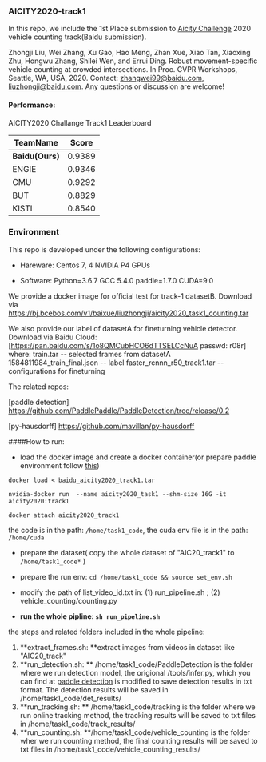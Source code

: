 ### AICITY2020-track1
In this repo, we include the 1st Place submission to [Aicity Challenge](https://www.aicitychallenge.org/) 2020 vehicle counting track(Baidu submission).

Zhongji Liu, Wei Zhang, Xu Gao, Hao Meng, Zhan Xue, Xiao Tan, Xiaoxing Zhu, Hongwu Zhang, Shilei Wen, and Errui Ding. Robust movement-specific vehicle counting at crowded intersections. In Proc. CVPR Workshops, Seattle, WA, USA, 2020.
Contact: zhangwei99@baidu.com, liuzhongji@baidu.com. Any questions or discussion are welcome!

#### Performance:

AICITY2020 Challange Track1 Leaderboard

| TeamName        | Score  |
| --------------- | ------ |
| **Baidu(Ours)** | 0.9389 |
| ENGIE           | 0.9346 |
| CMU             | 0.9292 |
| BUT             | 0.8829 |
| KISTI           | 0.8540 |

### Environment

This repo is developed under the following configurations:

+ Hareware: Centos 7, 4 NVIDIA P4 GPUs

+ Software: Python=3.6.7 GCC 5.4.0 paddle=1.7.0 CUDA=9.0

We provide a docker image for official test for track-1 datasetB. 
Download via https://bj.bcebos.com/v1/baixue/liuzhongji/aicity2020_task1_counting.tar 

We also provide our label of datasetA for fineturning vehicle detector.
Download via Baidu Cloud: [https://pan.baidu.com/s/1o8QMCubHCO6dTTSELCcNuA  passwd: r08r]
where:
train.tar -- selected frames from datasetA
1584811984_train_final.json -- label 
faster_rcnnn_r50_track1.tar -- configurations for fineturning


The related repos:

[paddle detection] https://github.com/PaddlePaddle/PaddleDetection/tree/release/0.2

[py-hausdorff] https://github.com/mavillan/py-hausdorff

####How to run:

+ load the docker image and create a docker container(or prepare paddle environment follow [this](https://github.com/PaddlePaddle/Paddle))

`docker load < baidu_aicity2020_track1.tar`

`nvidia-docker run  --name aicity2020_task1 --shm-size 16G -it aicity2020:track1`

`docker attach aicity2020_track1`

the code is in the path: `/home/task1_code`, the cuda env file is in the path: `/home/cuda`

+ prepare the dataset( copy the whole dataset of "AIC20_track1" to `/home/task1_code*` )
+ prepare the run env:   `cd /home/task1_code && source set_env.sh`
+ modify the path of list_video_id.txt in: (1) run_pipeline.sh ; (2) vehicle_counting/counting.py

+ **run the whole pipline:  `sh run_pipeline.sh`**

the steps and related folders included in the whole pipeline:

1. **extract_frames.sh: **extract images from videos in dataset like "AIC20_track"
2. **run_detection.sh: ** /home/task1_code/PaddleDetection is the folder where we run detection model, the origional /tools/infer.py, which you can find at [paddle detection](https://github.com/PaddlePaddle/PaddleDetection/tree/release/0.2/tools) is modified to save detection results in txt format. The detection results will be saved in /home/task1_code/det_results/
3. **run_tracking.sh: ** /home/task1_code/tracking is the folder where we run online tracking method, the tracking results will be saved to txt files in /home/task1_code/track_results/
4. **run_counting.sh: **/home/task1_code/vehicle_counting is the folder wher we run counting method, the final counting results will be saved to txt files in /home/task1_code/vehicle_counting_results/
